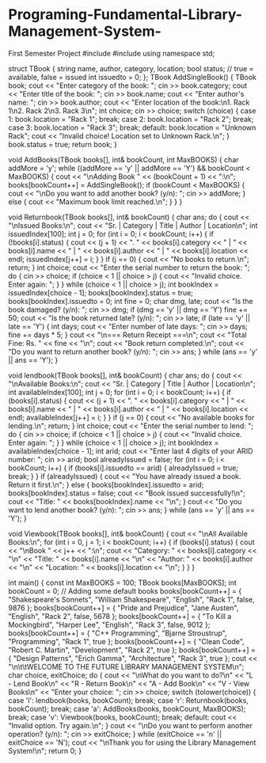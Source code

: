 # Programing-Fundamental-Library-Management-System-
First Semester Project
#include <iostream>
#include <string>
using namespace std;

struct TBook {
    string name, author, category, location;
    bool status; // true = available, false = issued
    int issuedto = 0;
};
TBook AddSingleBook() {
    TBook book;
    cout << "Enter category of the book: ";
    cin >> book.category;
    cout << "Enter title of the book: ";
    cin >> book.name;
    cout << "Enter author's name: ";
    cin >> book.author;
    cout << "Enter location of the book:\n1. Rack 1\n2. Rack 2\n3. Rack 3\n";
    int choice;
    cin >> choice;
    switch (choice) {
    case 1: book.location = "Rack 1"; break;
    case 2: book.location = "Rack 2"; break;
    case 3: book.location = "Rack 3"; break;
    default:
        book.location = "Unknown Rack";
        cout << "Invalid choice! Location set to Unknown Rack.\n";
    }
    book.status = true;
    return book;
}

void AddBooks(TBook books[], int& bookCount, int MaxBOOKS) {
    char addMore = 'y';
    while ((addMore == 'y' || addMore == 'Y') && bookCount < MaxBOOKS) {
        cout << "\nAdding Book " << (bookCount + 1) << ":\n";
        books[bookCount++] = AddSingleBook();
        if (bookCount < MaxBOOKS) {
            cout << "\nDo you want to add another book? (y/n): ";
            cin >> addMore;
        }
        else {
            cout << "Maximum book limit reached.\n";
        }
    }
}

void Returnbook(TBook books[], int& bookCount) {
    char ans;
    do {
        cout << "\nIssued Books:\n";
        cout << "Sr. | Category | Title | Author | Location\n";
        int issuedIndex[100];
        int j = 0;
        for (int i = 0; i < bookCount; i++) {
            if (!books[i].status) {
                cout << (j + 1) << ". " << books[i].category << " | " << books[i].name << " | "
                    << books[i].author << " | " << books[i].location << endl;
                issuedIndex[j++] = i;
            }
        }
        if (j == 0) {
            cout << "No books to return.\n";
            return;
        }
        int choice;
        cout << "Enter the serial number to return the book: ";
        do {
            cin >> choice;
            if (choice < 1 || choice > j) {
                cout << "Invalid choice. Enter again: ";
            }
        } while (choice < 1 || choice > j);
        int bookIndex = issuedIndex[choice - 1];
        books[bookIndex].status = true;
        books[bookIndex].issuedto = 0;
        int fine = 0;
        char dmg, late;
        cout << "Is the book damaged? (y/n): ";
        cin >> dmg;
        if (dmg == 'y' || dmg == 'Y') fine += 50;
        cout << "Is the book returned late? (y/n): ";
        cin >> late;
        if (late == 'y' || late == 'Y') {
            int days;
            cout << "Enter number of late days: ";
            cin >> days;
            fine += days * 5;
        }
        cout << "\n=== Return Receipt ===\n";
        cout << "Total Fine: Rs. " << fine << "\n";
        cout << "Book return completed.\n";
        cout << "Do you want to return another book? (y/n): ";
        cin >> ans;
    } while (ans == 'y' || ans == 'Y');
}

void lendbook(TBook books[], int& bookCount) {
    char ans;
    do {
        cout << "\nAvailable Books:\n";
        cout << "Sr. | Category | Title | Author | Location\n";
        int availableIndex[100];
        int j = 0;
        for (int i = 0; i < bookCount; i++) {
            if (books[i].status) {
                cout << (j + 1) << ". " << books[i].category << " | " << books[i].name << " | "
                    << books[i].author << " | " << books[i].location << endl;
                availableIndex[j++] = i;
            }
        }
        if (j == 0) {
            cout << "No available books for lending.\n";
            return;
        }
        int choice;
        cout << "Enter the serial number to lend: ";
        do {
            cin >> choice;
            if (choice < 1 || choice > j) {
                cout << "Invalid choice. Enter again: ";
            }
        } while (choice < 1 || choice > j);
        int bookIndex = availableIndex[choice - 1];
        int arid;
        cout << "Enter last 4 digits of your ARID number: ";
        cin >> arid;
        bool alreadyIssued = false;
        for (int i = 0; i < bookCount; i++) {
            if (books[i].issuedto == arid) {
                alreadyIssued = true;
                break;
            }
        }
        if (alreadyIssued) {
            cout << "You have already issued a book. Return it first.\n";
        }
        else {
            books[bookIndex].issuedto = arid;
            books[bookIndex].status = false;
            cout << "Book issued successfully!\n";
            cout << "Title: " << books[bookIndex].name << "\n";
        }
        cout << "Do you want to lend another book? (y/n): ";
        cin >> ans;
    } while (ans == 'y' || ans == 'Y');
}

void Viewbook(TBook books[], int& bookCount) {
    cout << "\nAll Available Books:\n";
    for (int i = 0, j = 1; i < bookCount; i++) {
        if (books[i].status) {
            cout << "\nBook " << j++ << ":\n";
            cout << "Category: " << books[i].category << "\n"
                << "Title: " << books[i].name << "\n"
                << "Author: " << books[i].author << "\n"
                << "Location: " << books[i].location << "\n";
        }
    }
}

int main() {
    const int MaxBOOKS = 100;
    TBook books[MaxBOOKS];
    int bookCount = 0;
    // Adding some default books
    books[bookCount++] = { "Shakespeare's Sonnets", "William Shakespeare", "English", "Rack 1", false, 9876 };
    books[bookCount++] = { "Pride and Prejudice", "Jane Austen", "English", "Rack 2", false, 5678 };
    books[bookCount++] = { "To Kill a Mockingbird", "Harper Lee", "English", "Rack 3", false, 9012 };
    books[bookCount++] = { "C++ Programming", "Bjarne Stroustrup", "Programming", "Rack 1", true };
    books[bookCount++] = { "Clean Code", "Robert C. Martin", "Development", "Rack 2", true };
    books[bookCount++] = { "Design Patterns", "Erich Gamma", "Architecture", "Rack 3", true };
    cout << "\n\t\tWELCOME TO THE FUTURE LIBRARY MANAGEMENT SYSTEM\n";
    char choice, exitChoice;
    do {
        cout << "\nWhat do you want to do?\n"
            << "L - Lend Book\n"
            << "R - Return Book\n"
            << "A - Add Book\n"
            << "V - View Books\n"
            << "Enter your choice: ";
        cin >> choice;
        switch (tolower(choice)) {
        case 'l': lendbook(books, bookCount); break;
        case 'r': Returnbook(books, bookCount); break;
        case 'a': AddBooks(books, bookCount, MaxBOOKS); break;
        case 'v': Viewbook(books, bookCount); break;
        default: cout << "Invalid option. Try again.\n";
        }
        cout << "\nDo you want to perform another operation? (y/n): ";
        cin >> exitChoice;
    } while (exitChoice == 'n' || exitChoice == 'N');
    cout << "\nThank you for using the Library Management System!\n";
    return 0;
}
